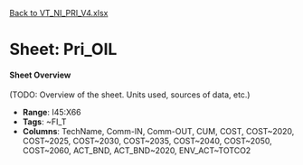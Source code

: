 [Back to VT_NI_PRI_V4.xlsx](README.md)

# Sheet: Pri_OIL

#### Sheet Overview

(TODO: Overview of the sheet. Units used, sources of data, etc.)

- **Range**: I45:X66
- **Tags**: ~FI_T
- **Columns**: TechName, Comm-IN, Comm-OUT, CUM, COST, COST~2020, COST~2025, COST~2030, COST~2035, COST~2040, COST~2050, COST~2060, ACT_BND, ACT_BND~2020, ENV_ACT~TOTCO2

